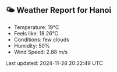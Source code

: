 <!-- WEATHER-START -->
## 🌤 Weather Report for Hanoi

- Temperature: 19°C
- Feels like: 18.26°C
- Conditions: few clouds
- Humidity: 50%
- Wind Speed: 2.88 m/s

Last updated: 2024-11-28 20:22:49 UTC
<!-- WEATHER-END -->
